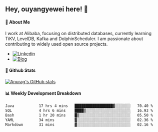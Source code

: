 ## Hey, ouyangyewei here! :wave:

#### :rocket: About Me
I work at Alibaba, focusing on distributed databases, currently learning TiKV, LevelDB, Kafka and DolphinScheduler. I am passionate about contributing to widely used open source projects.

- [![Linkedin](https://img.shields.io/badge/LinkedIn-ouyangyewei-blue)](https://www.linkedin.com/in/ouyangyewei/)
- [![Blog](https://img.shields.io/badge/Blog-yeweiouyang-orange)](https://blog.csdn.net/yeweiouyang)

#### :star2: Github Stats
[![Anurag's GitHub stats](https://github-readme-stats.vercel.app/api?username=ouyangyewei&show_icons=true&cache_seconds=3600&theme=tokyonight)](https://github.com/anuraghazra/github-readme-stats)

#### :bar_chart: Weekly Development Breakdown
<!--START_SECTION:waka-->

```txt
Java           17 hrs 4 mins   █████████████████▓░░░░░░░   70.40 %
SQL            4 hrs 6 mins    ████▒░░░░░░░░░░░░░░░░░░░░   16.93 %
Bash           1 hr 20 mins    █▒░░░░░░░░░░░░░░░░░░░░░░░   05.50 %
YAML           34 mins         ▓░░░░░░░░░░░░░░░░░░░░░░░░   02.36 %
Markdown       31 mins         ▓░░░░░░░░░░░░░░░░░░░░░░░░   02.16 %
```

<!--END_SECTION:waka-->
